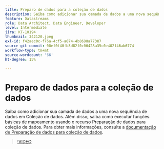 ```yaml
---
title: Preparo de dados para a coleção de dados
description: Saiba como adicionar sua camada de dados a uma nova sequência de dados em Coleção de dados.
feature: Datastreams
role: Data Architect, Data Engineer, Developer
level: Intermediate
jira: KT-10194
thumbnail: 342120.jpeg
exl-id: f42aec0c-f76a-4cf5-a874-4b8698a77387
source-git-commit: 00ef0f40fb3d82f0c06428a35c0e402f46ab6774
workflow-type: tm+mt
source-wordcount: '66'
ht-degree: 15%

---
```


# Preparo de dados para a coleção de dados

Saiba como adicionar sua camada de dados a uma nova sequência de dados em Coleção de dados. Além disso, saiba como executar funções básicas de mapeamento usando o recurso Preparação de dados para coleção de dados. Para obter mais informações, consulte a [documentação de Preparação de dados para coleção de dados](https://experienceleague.adobe.com/docs/experience-platform/edge/fundamentals/datastreams.html#data-prep).

>[!VIDEO](https://video.tv.adobe.com/v/342120/?learn=on)
